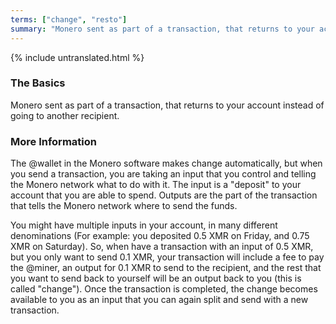 ```yaml
---
terms: ["change", "resto"]
summary: "Monero sent as part of a transaction, that returns to your account instead of going to another recipient"
---
```


{% include untranslated.html %}
### The Basics

Monero sent as part of a transaction, that returns to your account instead of going to another recipient.

### More Information

The @wallet in the Monero software makes change automatically, but when you send a transaction, you are taking an input that you control and telling the Monero network what to do with it. The input is a "deposit" to your account that you are able to spend. Outputs are the part of the transaction that tells the Monero network where to send the funds.

You might have multiple inputs in your account, in many different denominations (For example: you deposited 0.5 XMR on Friday, and 0.75 XMR on Saturday). So, when have a transaction with an input of 0.5 XMR, but you only want to send 0.1 XMR, your transaction will include a fee to pay the @miner, an output for 0.1 XMR to send to the recipient, and the rest that you want to send back to yourself will be an output back to you (this is called "change"). Once the transaction is completed, the change becomes available to you as an input that you can again split and send with a new transaction.
